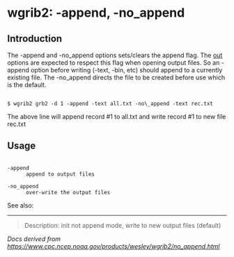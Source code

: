 # wgrib2: -append, -no_append

## Introduction

The -append and -no_append options
sets/clears the append flag. The [out](./types.md) options are
expected to respect this flag when opening output files. So an -append option
before writing (-text, -bin, etc) should append to a currently existing file.
The -no_append directs the file to be created before use which is the default.

```

$ wgrib2 grb2 -d 1 -append -text all.txt -no\_append -text rec.txt

```

The above line will append record #1 to all.txt and write record #1 to new file rec.txt

## Usage

```

-append
      append to output files

-no_append
      over-write the output files

```

See also:

---

> Description: init not append mode, write to new output files (default)

_Docs derived from <https://www.cpc.ncep.noaa.gov/products/wesley/wgrib2/no_append.html>_
